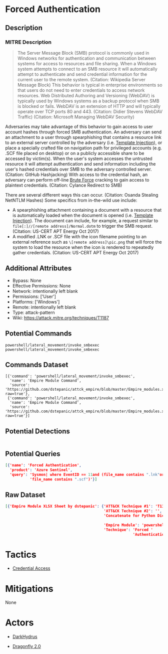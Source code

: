 
# Forced Authentication

## Description

### MITRE Description

> The Server Message Block (SMB) protocol is commonly used in Windows networks for authentication and communication between systems for access to resources and file sharing. When a Windows system attempts to connect to an SMB resource it will automatically attempt to authenticate and send credential information for the current user to the remote system. (Citation: Wikipedia Server Message Block) This behavior is typical in enterprise environments so that users do not need to enter credentials to access network resources. Web Distributed Authoring and Versioning (WebDAV) is typically used by Windows systems as a backup protocol when SMB is blocked or fails. WebDAV is an extension of HTTP and will typically operate over TCP ports 80 and 443. (Citation: Didier Stevens WebDAV Traffic) (Citation: Microsoft Managing WebDAV Security)

Adversaries may take advantage of this behavior to gain access to user account hashes through forced SMB authentication. An adversary can send an attachment to a user through spearphishing that contains a resource link to an external server controlled by the adversary (i.e. [Template Injection](https://attack.mitre.org/techniques/T1221)), or place a specially crafted file on navigation path for privileged accounts (e.g. .SCF file placed on desktop) or on a publicly accessible share to be accessed by victim(s). When the user's system accesses the untrusted resource it will attempt authentication and send information including the user's hashed credentials over SMB to the adversary controlled server. (Citation: GitHub Hashjacking) With access to the credential hash, an adversary can perform off-line [Brute Force](https://attack.mitre.org/techniques/T1110) cracking to gain access to plaintext credentials. (Citation: Cylance Redirect to SMB)

There are several different ways this can occur. (Citation: Osanda Stealing NetNTLM Hashes) Some specifics from in-the-wild use include:

* A spearphishing attachment containing a document with a resource that is automatically loaded when the document is opened (i.e. [Template Injection](https://attack.mitre.org/techniques/T1221)). The document can include, for example, a request similar to <code>file[:]//[remote address]/Normal.dotm</code> to trigger the SMB request. (Citation: US-CERT APT Energy Oct 2017)
* A modified .LNK or .SCF file with the icon filename pointing to an external reference such as <code>\\[remote address]\pic.png</code> that will force the system to load the resource when the icon is rendered to repeatedly gather credentials. (Citation: US-CERT APT Energy Oct 2017)

## Additional Attributes

* Bypass: None
* Effective Permissions: None
* Network: intentionally left blank
* Permissions: ['User']
* Platforms: ['Windows']
* Remote: intentionally left blank
* Type: attack-pattern
* Wiki: https://attack.mitre.org/techniques/T1187

## Potential Commands

```
powershell/lateral_movement/invoke_smbexec
powershell/lateral_movement/invoke_smbexec
```

## Commands Dataset

```
[{'command': 'powershell/lateral_movement/invoke_smbexec',
  'name': 'Empire Module Command',
  'source': 'https://github.com/dstepanic/attck_empire/blob/master/Empire_modules.xlsx?raw=true'},
 {'command': 'powershell/lateral_movement/invoke_smbexec',
  'name': 'Empire Module Command',
  'source': 'https://github.com/dstepanic/attck_empire/blob/master/Empire_modules.xlsx?raw=true'}]
```

## Potential Detections

```json

```

## Potential Queries

```json
[{'name': 'Forced Authentication',
  'product': 'Azure Sentinel',
  'query': 'Sysmon| where EventID == 11and (file_name contains ".lnk"or '
           'file_name contains ".scf")'}]
```

## Raw Dataset

```json
[{'Empire Module XLSX Sheet by dstepanic': {'ATT&CK Technique #1': 'T1187',
                                            'ATT&CK Technique #2': '',
                                            'Concatenate for Python Dictionary': '"powershell/lateral_movement/invoke_smbexec":  '
                                                                                 '["T1187"],',
                                            'Empire Module': 'powershell/lateral_movement/invoke_smbexec',
                                            'Technique': 'Forced '
                                                         'Authentication'}}]
```

# Tactics


* [Credential Access](../tactics/Credential-Access.md)


# Mitigations

None

# Actors


* [DarkHydrus](../actors/DarkHydrus.md)

* [Dragonfly 2.0](../actors/Dragonfly-2.0.md)
    
